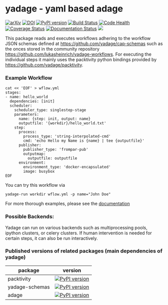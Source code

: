 # yadage - yaml based adage

[![arXiv](https://img.shields.io/badge/arXiv-1706.01878-orange.svg)](https://arxiv.org/abs/1706.01878)
[![DOI](https://zenodo.org/badge/53543066.svg)](https://zenodo.org/badge/latestdoi/53543066)
[![PyPI version](https://badge.fury.io/py/yadage.svg)](https://badge.fury.io/py/yadage)
[![Build Status](https://travis-ci.org/yadage/yadage.svg?branch=master)](https://travis-ci.org/yadage/yadage)
[![Code Health](https://landscape.io/github/yadage/yadage/master/landscape.svg?style=flat)](https://landscape.io/github/yadage/yadage/master)
[![Coverage Status](https://coveralls.io/repos/github/yadage/yadage/badge.svg?branch=master)](https://coveralls.io/github/yadage/yadage?branch=master)
[![Documentation Status](https://readthedocs.org/projects/yadage/badge/?version=latest)](http://yadage.readthedocs.io/en/latest/?badge=latest)
[![](https://images.microbadger.com/badges/version/yadage/yadage.svg)](https://microbadger.com/images/yadage/yadage "Get your own version badge on microbadger.com")

This package reads and executes workflows adhering to the workflow JSON schemas defined at https://github.com/yadage/cap-schemas such as the onces stored in the community repository https://github.com/lukasheinrich/yadage-workflows. For executing the individual steps it mainly uses the packtivity python bindings provided by https://github.com/yadage/packtivity.

### Example Workflow

```
cat << 'EOF' > wflow.yml
stages:
- name: hello_world
  dependencies: [init]
  scheduler:
    scheduler_type: singlestep-stage
    parameters:
      name: {step: init, output: name}
      outputfile: '{workdir}/hello_world.txt'
    step:
      process:
        process_type: 'string-interpolated-cmd'
        cmd: 'echo Hello my Name is {name} | tee {outputfile}'
      publisher:
        publisher_type: 'frompar-pub'
        outputmap:
          outputfile: outputfile
      environment:
        environment_type: 'docker-encapsulated'
        image: busybox
EOF
```

You can try this workflow via

```
yadage-run workdir wflow.yml -p name="John Doe"
```

For more thorough examples, please see the [documentation](http://yadage.readthedocs.io/en/latest/)

### Possible Backends:

Yadage can run on various backends such as multiprocessing pools, ipython clusters, or celery clusters. If human intervention is needed for certain steps, it can also be run interactively.

### Published versions of related packages (main dependencies of yadage)

| package | version |
| ------------- |-------------|
| packtivity     | [![PyPI version](https://badge.fury.io/py/packtivity.svg)](https://badge.fury.io/py/packtivity) |
| yadage-schemas    | [![PyPI version](https://badge.fury.io/py/yadage-schemas.svg)](https://badge.fury.io/py/yadage-schemas)      |   
| adage | [![PyPI version](https://badge.fury.io/py/adage.svg)](https://badge.fury.io/py/adage)      |  
